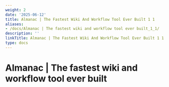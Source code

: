 ```yaml
---
weight: 2
date: '2025-06-12'
title: Almanac | The Fastest Wiki And Workflow Tool Ever Built 1 1
aliases:
- /docs/Almanac | The fastest wiki and workflow tool ever built_1_1/
description: ''
linkTitle: Almanac | The Fastest Wiki And Workflow Tool Ever Built 1 1
type: docs
---
```


# Almanac | The fastest wiki and workflow tool ever built


